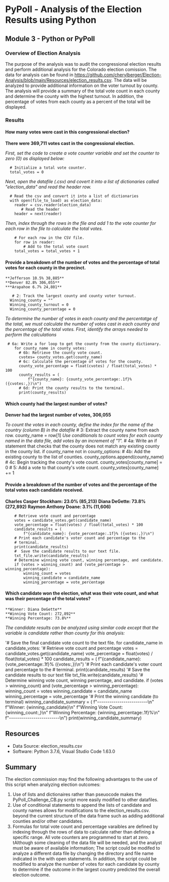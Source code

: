 # **PyPoll - Analysis of the Election Results using Python**
##  Module 3 - Python or PyPoll
### Overview of Election Analysis
The purpose of the analysis was to audit the congressional election results and perform additional analysis for the Colorado election comission.  The data for analysis can be found in https://github.com/cherylberger/Election-Analysis/blob/main/Resources/election_results.csv.  The data will be analyzed to provide additional information on the voter turnout by county.  The analysis will provide a summary of the total vote count in each county and determine the county with the highest turnout.  In addition, the percentage of votes from each county as a percent of the total will be displayed.     
### Results

#### How many votes were cast in this congressional election?
  
  **There were 369,711 votes cast in the congressional election.**
  
  *First, set the code to create a vote counter variable and set the counter to zero (0) as displayed below:* 
  
      # Initialize a total vote counter.
      total_votes = 0
      
  *Next, open the datafile (.csv) and covert it into a list of dictionaries called "election_data" and read the header row.*
  
      # Read the csv and convert it into a list of dictionaries
      with open(file_to_load) as election_data:
        reader = csv.reader(election_data)
           # Read the header
        header = next(reader)
        
  *Then, index through the rows in the file and add 1 to the vote counter for each row in the file to calculate the total votes.*
  
        # For each row in the CSV file.
        for row in reader:
            # Add to the total vote count
        total_votes = total_votes + 1

#### Provide a breakdown of the number of votes and the percentage of total votes for each county in the precinct.
    
    **Jefferson 10.5% 38,885**
    **Denver 82.8% 306,055**
    ***Arapahoe 6.7% 24,801**

       # 2: Track the largest county and county voter turnout.
      Winning_county = ""
      Winning_county_turnout = 0
      Winning_county_percentage = 0      

*To determine the number of votes in each county and the percentatge of the total, we must calculate the number of votes cast in each country and the percentage of the total votes. First, identify the arrays needed to perform the calculations* 

     # 6a: Write a for loop to get the county from the county dictionary.
        for county_name in county_votes:
          # 6b: Retrieve the county vote count.
          cvotes= county_votes.get(county_name)
          # 6c: Calculate the percentage of votes for the county.
          county_vote_percentage = float(cvotes) / float(total_votes) * 100
          county_results = (
              f"{county_name}: {county_vote_percentage:.1f}% ({cvotes:,})\n")
          # 6d: Print the county results to the terminal.
          print(county_results)

#### Which county had the largest number of votes?

**Denver had the largest number of votes, 306,055** 

*To count the votes in each county, define the index for the name of the country (column B) in the datafile*
        # 3: Extract the county name from each row. 
          county_name = row[1]
 *Use conditionals to count votes for each county named in the data file, add votes by an increment of "1".* 
        # 4a: Write an if statement that checks that the county does not match any existing county in the county list.
        if county_name not in county_options:
            # 4b: Add the existing county to the list of counties.
            county_options.append(county_name)
            # 4c: Begin tracking the county's vote count.
            county_votes[county_name] = 0
            # 5: Add a vote to that county's vote count.
        county_votes[county_name] += 1 
            
#### Provide a breakdown of the number of votes and the percentage of the total votes each candidate received.

  **Charles Casper Stockham: 23.0% (85,213)**
  **Diana DeGette: 73.8% (272,892)**
  **Raymon Anthony Doane: 3.1% (11,606)** 

        # Retrieve vote count and percentage
        votes = candidate_votes.get(candidate_name)
        vote_percentage = float(votes) / float(total_votes) * 100
        candidate_results = (
            f"{candidate_name}: {vote_percentage:.1f}% ({votes:,})\n")
        # Print each candidate's voter count and percentage to the
        # terminal.
        print(candidate_results)
        #  Save the candidate results to our text file.
        txt_file.write(candidate_results)
        # Determine winning vote count, winning percentage, and candidate.
        if (votes > winning_count) and (vote_percentage > winning_percentage):
            winning_count = votes
            winning_candidate = candidate_name
            winning_percentage = vote_percentage

    
#### Which candidate won the election, what was their vote count, and what was their percentage of the total votes?

    **Winner: Diana DeGette**
    **Winning Vote Count: 272,892**
    **Winning Percentage: 73.8%**
  
 *The candidate results can be analyzed using similar code except that the variable is candidate rather than county for this analysis:* 
 
 '# Save the final candidate vote count to the text file.
    for candidate_name in candidate_votes:
  '# Retrieve vote count and percentage
        votes = candidate_votes.get(candidate_name)
        vote_percentage = float(votes) / float(total_votes) * 100
        candidate_results = (
            f"{candidate_name}: {vote_percentage:.1f}% ({votes:,})\n")
   '# Print each candidate's voter count and percentage to the
        # terminal.
        print(candidate_results)
   '#  Save the candidate results to our text file
        txt_file.write(candidate_results)
   '# Determine winning vote count, winning percentage, and candidate.
        if (votes > winning_count) and (vote_percentage > winning_percentage):
            winning_count = votes
            winning_candidate = candidate_name
            winning_percentage = vote_percentage
    '# Print the winning candidate (to terminal)
        winning_candidate_summary = (
          f"-------------------------\n"
          f"Winner: {winning_candidate}\n"
          f"Winning Vote Count: {winning_count:,}\n"
          f"Winning Percentage: {winning_percentage:.1f}%\n"
          f"-------------------------\n")
            print(winning_candidate_summary)
            
## Resources
- Data Source: election_results.csv
- Software: Python 3.7.6, Visual Studio Code 1.63.0

## Summary
The election commission may find the following advantages to the use of this script when analyzing election outcomes:  
  1) Use of lists and dictionaires rather than pseuocode makes the PyPoll_Challenge_CB.py script more easily modified to other datafiles.  
  2) Use of conditional statements to append the lists of candidate and county names allows for modifications to the election_results.csv. beyond the current structure of the data frame such as adding additional counties and/or other candidates.
  3) Formulas for total vote count and percentage varaibles are defined by indexing through the rows of data to calculate rather than defining a specific range.  All vote counters are programmed to start at zero.
tAlthough some cleaning of the data file will be needed, and the analyst must be aware of available information; The script could be modifed to analyze a different data file by changing the directory and file name indicated in the with open statements.  In addition, the script could be modified to analyze the number of votes for each candidate by county to determine if the outcome in the largest country predicted the overall election outcome.
